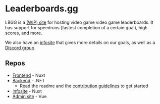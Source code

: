 # Leaderboards.gg

LBGG is a [(WIP) site](https://lbgg.netlify.app) for hosting video game video game leaderboards. It has support for speedruns (fastest completion of a certain goal), high scores, and more.

We also have an [infosite](https://info.leaderboards.gg) that gives more details on our goals, as well as a [Discord group](https://discord.gg/d3JD8nsD).

## Repos

* [Frontend](https://github.com/leaderboardsgg/leaderboard-site) - Nuxt
* [Backend](https://github.com/leaderboardsgg/leaderboard-backend) - .NET
    * Read the readme and the [contribution guidelines](https://github.com/leaderboardsgg/leaderboard-backend/wiki#for-contributing) to get started
* [Infosite](https://github.com/leaderboardsgg/infosite) - Nuxt
* [Admin site](https://github.com/leaderboardsgg/leaderboard-admin) - Vue
